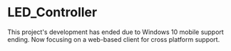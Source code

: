 # LED_Controller

This project's development has ended due to Windows 10 mobile support ending. Now focusing on a web-based client for cross platform support.
